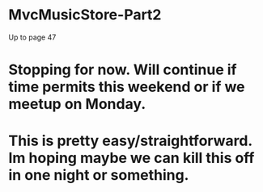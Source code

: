 # MvcMusicStore-Part2
Up to page 47

# Stopping for now. Will continue if time permits this weekend or if we meetup on Monday.
# This is pretty easy/straightforward. Im hoping maybe we can kill this off in one night or something.
